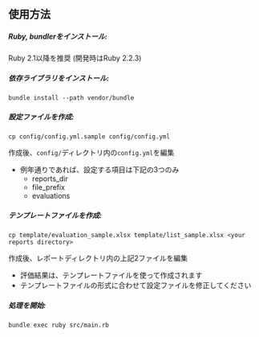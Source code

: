 ## 使用方法
##### Ruby, bundlerをインストール:
Ruby 2.1以降を推奨 (開発時はRuby 2.2.3)

##### 依存ライブラリをインストール:
```shell
bundle install --path vendor/bundle
```

##### 設定ファイルを作成:
```shell
cp config/config.yml.sample config/config.yml
```
作成後、`config/`ディレクトリ内の`config.yml`を編集
- 例年通りであれば、設定する項目は下記の3つのみ
  - reports_dir
  - file_prefix
  - evaluations

##### テンプレートファイルを作成:
```shell
cp template/evaluation_sample.xlsx template/list_sample.xlsx <your reports directory>
```
作成後、レポートディレクトリ内の上記2ファイルを編集
- 評価結果は、テンプレートファイルを使って作成されます
- テンプレートファイルの形式に合わせて設定ファイルを修正してください

##### 処理を開始:
```shell
bundle exec ruby src/main.rb
```
